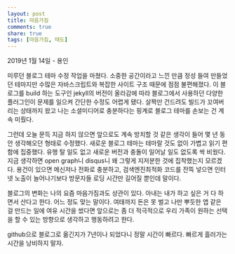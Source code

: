 ```yaml
---
layout: post
title: 마음가짐 
comments: true
share: true
tags: [마음가짐, 태도]
---
```

<p class="meta">2019년 1월 14일 - 용인</p>

미루던 블로그 테마 수정 작업을 마쳤다. 소중한 공간이라고 느낀 만큼 정성 들여 만들었던 테마지만 수많은 자바스크립트와 복잡한 사이트 구조 때문에 점점 불편해졌다. 이 블로그를 build 하는 도구인 jekyll의 버전이 올라감에 따라 블로그에서 사용하던 다양한 플러그인이 문제를 일으켜 간단한 수정도 어렵게 됐다. 살짝만 건드려도 빌드가 꼬여버리는 상태까지 왔고 나는 소셜미디어로 충분하다는 핑계로 블로그 테마를 손보는 건 계속 미뤘다. 

그런데 오늘 문득 지금 하지 않으면 앞으로도 계속 방치할 것 같은 생각이 들어 몇 년 동안 생각해오던 형태로 수정했다. 새로운 블로그 테마는 테마랄 것도 없이 가볍고 읽기 편함에 집중했다. 유행 탈 일도 없고 새로운 버전과 충돌이 일어날 일도 없도록 싹 비웠다. 지금 생각하면 open graph니 disqus니 왜 그렇게 지저분한 것에 집착했는지 모르겠다. 용건이 있으면 메신저나 전화로 충분하고, 검색엔진최적화 코드를 잔뜩 넣으면 인터넷 노출이 늘어나기보다 방문자들 로딩 시간만 길어질 뿐인데 말이다.

블로그의 변화는 나의 요즘 마음가짐과도 상관이 있다. 아내는 내가 하고 싶은 거 다 하면서 산다고 한다. 어느 정도 맞는 말이다. 여태까지 돈은 못 벌고 나만 뿌듯한 앱 같은 걸 만드는 일에 여유 시간을 썼다면 앞으로는 좀 더 적극적으로 우리 가족이 원하는 선택을 할 수 있는 방향으로 생각하고 행동하려고 한다. 

github으로 블로그로 옮긴지가 7년이나 되었다니 정말 시간이 빠르다. 빠르게 흘러가는 시간을 낭비하지 말자.